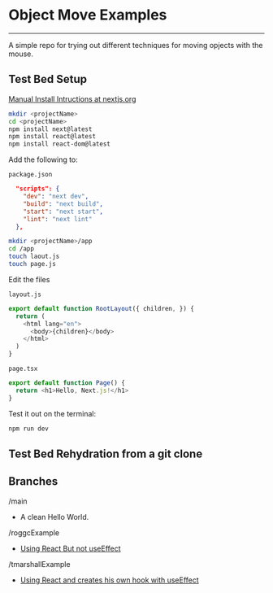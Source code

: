 # Object Move Examples
---
A simple repo for trying out different techniques for moving opjects with the mouse.

## Test Bed Setup

[Manual Install Intructions at nextjs.org](https://nextjs.org/docs/getting-started/installation#manual-installation)

```bash
mkdir <projectName>
cd <projectName>
npm install next@latest
npm install react@latest
npm install react-dom@latest
```
Add the following to:

`package.json`

```json
  "scripts": {
    "dev": "next dev",
    "build": "next build",
    "start": "next start",
    "lint": "next lint"
  },
```

```bash
mkdir <projectName>/app
cd /app
touch laout.js
touch page.js
```
Edit the files

`layout.js`
```js
export default function RootLayout({ children, }) {
  return (
    <html lang="en">
      <body>{children}</body>
    </html>
  )
}
```

`page.tsx`
```js
export default function Page() {
  return <h1>Hello, Next.js!</h1>
}
```
Test it out on the terminal:
```bash
npm run dev
```
## Test Bed Rehydration from a git clone

## Branches 
/main
- A clean Hello World.

/roggcExample
- [Using React But not useEffect](https://dev.to/roggc/how-to-continuously-drag-an-element-in-react-with-javascript-4fon)

/tmarshallExample
- [Using React and creates his own hook with useEffect](https://javascript.plainenglish.io/how-to-make-a-simple-custom-usedrag-react-hook-6b606d45d353)